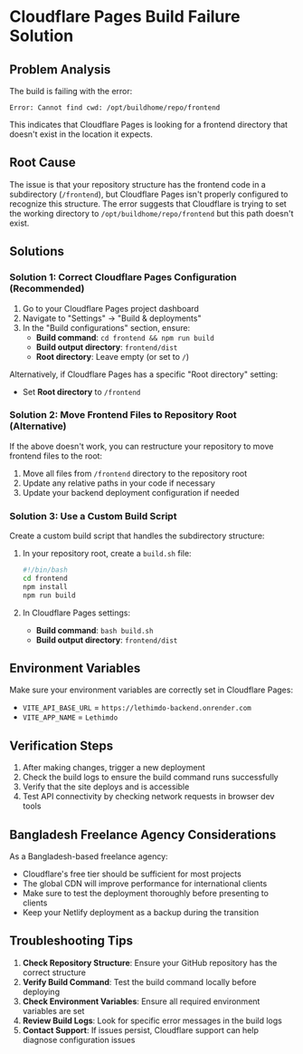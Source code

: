 # Cloudflare Pages Build Failure Solution

## Problem Analysis

The build is failing with the error:
```
Error: Cannot find cwd: /opt/buildhome/repo/frontend
```

This indicates that Cloudflare Pages is looking for a frontend directory that doesn't exist in the location it expects.

## Root Cause

The issue is that your repository structure has the frontend code in a subdirectory (`/frontend`), but Cloudflare Pages isn't properly configured to recognize this structure. The error suggests that Cloudflare is trying to set the working directory to `/opt/buildhome/repo/frontend` but this path doesn't exist.

## Solutions

### Solution 1: Correct Cloudflare Pages Configuration (Recommended)

1. Go to your Cloudflare Pages project dashboard
2. Navigate to "Settings" → "Build & deployments"
3. In the "Build configurations" section, ensure:
   - **Build command**: `cd frontend && npm run build`
   - **Build output directory**: `frontend/dist`
   - **Root directory**: Leave empty (or set to `/`)

Alternatively, if Cloudflare Pages has a specific "Root directory" setting:
- Set **Root directory** to `/frontend`

### Solution 2: Move Frontend Files to Repository Root (Alternative)

If the above doesn't work, you can restructure your repository to move frontend files to the root:

1. Move all files from `/frontend` directory to the repository root
2. Update any relative paths in your code if necessary
3. Update your backend deployment configuration if needed

### Solution 3: Use a Custom Build Script

Create a custom build script that handles the subdirectory structure:

1. In your repository root, create a `build.sh` file:
   ```bash
   #!/bin/bash
   cd frontend
   npm install
   npm run build
   ```

2. In Cloudflare Pages settings:
   - **Build command**: `bash build.sh`
   - **Build output directory**: `frontend/dist`

## Environment Variables

Make sure your environment variables are correctly set in Cloudflare Pages:
- `VITE_API_BASE_URL` = `https://lethimdo-backend.onrender.com`
- `VITE_APP_NAME` = `Lethimdo`

## Verification Steps

1. After making changes, trigger a new deployment
2. Check the build logs to ensure the build command runs successfully
3. Verify that the site deploys and is accessible
4. Test API connectivity by checking network requests in browser dev tools

## Bangladesh Freelance Agency Considerations

As a Bangladesh-based freelance agency:
- Cloudflare's free tier should be sufficient for most projects
- The global CDN will improve performance for international clients
- Make sure to test the deployment thoroughly before presenting to clients
- Keep your Netlify deployment as a backup during the transition

## Troubleshooting Tips

1. **Check Repository Structure**: Ensure your GitHub repository has the correct structure
2. **Verify Build Command**: Test the build command locally before deploying
3. **Check Environment Variables**: Ensure all required environment variables are set
4. **Review Build Logs**: Look for specific error messages in the build logs
5. **Contact Support**: If issues persist, Cloudflare support can help diagnose configuration issues